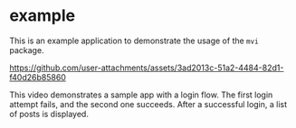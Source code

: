 # example

This is an example application to demonstrate the usage of the `mvi` package.

https://github.com/user-attachments/assets/3ad2013c-51a2-4484-82d1-f40d26b85860

This video demonstrates a sample app with a login flow. The first login attempt fails, and the second one succeeds. After a successful login, a list of posts is displayed.
